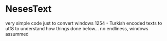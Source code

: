 # NesesText

very simple code just to convert windows 1254 - Turkish encoded texts to utf8 
to understand how things done below...
no endliness, windows assummed
